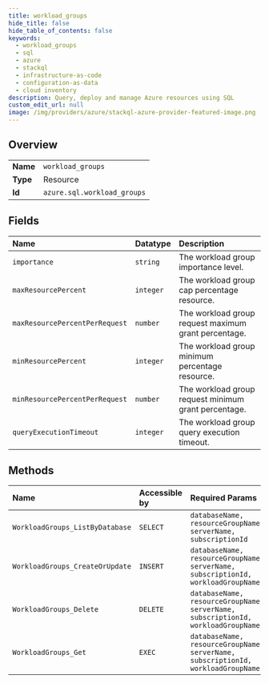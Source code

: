 ```yaml
---
title: workload_groups
hide_title: false
hide_table_of_contents: false
keywords:
  - workload_groups
  - sql
  - azure    
  - stackql
  - infrastructure-as-code
  - configuration-as-data
  - cloud inventory
description: Query, deploy and manage Azure resources using SQL
custom_edit_url: null
image: /img/providers/azure/stackql-azure-provider-featured-image.png
---
```

  
    

## Overview
<table><tbody>
<tr><td><b>Name</b></td><td><code>workload_groups</code></td></tr>
<tr><td><b>Type</b></td><td>Resource</td></tr>
<tr><td><b>Id</b></td><td><code>azure.sql.workload_groups</code></td></tr>
</tbody></table>

## Fields
| Name | Datatype | Description |
|:-----|:---------|:------------|
| `importance` | `string` | The workload group importance level. |
| `maxResourcePercent` | `integer` | The workload group cap percentage resource. |
| `maxResourcePercentPerRequest` | `number` | The workload group request maximum grant percentage. |
| `minResourcePercent` | `integer` | The workload group minimum percentage resource. |
| `minResourcePercentPerRequest` | `number` | The workload group request minimum grant percentage. |
| `queryExecutionTimeout` | `integer` | The workload group query execution timeout. |
## Methods
| Name | Accessible by | Required Params | Description |
|:-----|:--------------|:----------------|:------------|
| `WorkloadGroups_ListByDatabase` | `SELECT` | `databaseName, resourceGroupName, serverName, subscriptionId` | Gets the list of workload groups |
| `WorkloadGroups_CreateOrUpdate` | `INSERT` | `databaseName, resourceGroupName, serverName, subscriptionId, workloadGroupName` | Creates or updates a workload group. |
| `WorkloadGroups_Delete` | `DELETE` | `databaseName, resourceGroupName, serverName, subscriptionId, workloadGroupName` | Deletes a workload group. |
| `WorkloadGroups_Get` | `EXEC` | `databaseName, resourceGroupName, serverName, subscriptionId, workloadGroupName` | Gets a workload group |
